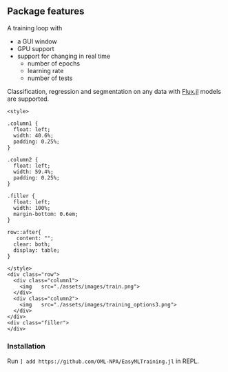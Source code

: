 
## Package features

A training loop with 
 - a GUI window
 - GPU support
 - support for changing in real time
    - number of epochs
    - learning rate
    - number of tests

Classification, regression and segmentation on any data with [Flux.jl](https://github.com/FluxML/Flux.jl) models are supported.

```@raw html
<style>

.column1 {
  float: left;
  width: 40.6%;
  padding: 0.25%;
}

.column2 {
  float: left;
  width: 59.4%;
  padding: 0.25%;
}

.filler {
  float: left;
  width: 100%;
  margin-bottom: 0.6em;
}

row::after{
   content: "";
  clear: both;
  display: table;
}

</style>
<div class="row">
  <div class="column1">
    <img   src="./assets/images/train.png">
  </div>
  <div class="column2">
    <img   src="./assets/images/training_options3.png">
  </div>
</div>
<div class="filler">
</div>

```

### Installation

Run `] add https://github.com/OML-NPA/EasyMLTraining.jl` in REPL.